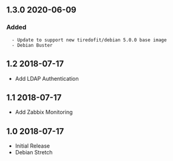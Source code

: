 ## 1.3.0 2020-06-09 <dave at tiredofit dot ca>

   ### Added
      - Update to support new tiredofit/debian 5.0.0 base image
      - Debian Buster


## 1.2 2018-07-17 <dave at tiredofit dot ca>

* Add LDAP Authentication

## 1.1 2018-07-17 <dave at tiredofit dot ca>

* Add Zabbix Monitoring

## 1.0 2018-07-17 <dave at tiredofit dot ca>

* Initial Release
* Debian Stretch

